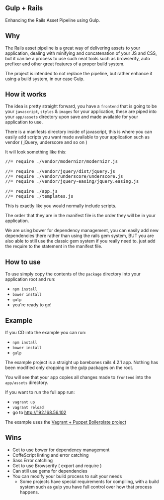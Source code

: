 ## Gulp + Rails
Enhancing the Rails Asset Pipeline using Gulp.

## Why
The Rails asset pipeline is a great way of delivering assets to your application, dealing with minifying and concatenation of your JS and CSS, but it can be a process to use such neat tools such as browserify, auto prefixer and other great features of a proper build system.

The project is intended to not replace the pipeline, but rather enhance it using a build system, in our case Gulp.

## How it works
The idea is pretty straight forward, you have a `frontend` that is going to be your `javascript`, `styles` & `images` for your application, these are piped into your `app/assets` directory upon save and made available for your application to use.

There is a manifests directory inside of javascript, this is where you can easily add scripts you want made available to your application such as vendor ( jQuery, underscore and so on )

It will look something like this:
<pre>
//= require ./vendor/modernizr/modernizr.js

//= require ./vendor/jquery/dist/jquery.js
//= require ./vendor/underscore/underscore.js
//= require ./vendor/jquery-easing/jquery.easing.js

//= require ./app.js
//= require ./templates.js
</pre>

This is exactly like you would normally include scripts.

The order that they are in the manifest file is the order they will be in your application.

We are using bower for dependency management, you can easily add new dependencies there rather than using the rails gem system, BUT you are also able to still use the classic gem system if you really need to. just add the require to the statement in the manifest file.

## How to use
To use simply copy the contents of the `package` directory into your application root and run:
 - `npm install`
 - `bower install`
 - `gulp`
 - you're ready to go!

## Example
If you CD into the example you can run:
 - `npm install`
 - `bower install`
 - `gulp`

The example project is a straight up barebones rails 4.2.1 app. Nothing has been modified only dropping in the gulp packages on the root.

You will see that your app copies all changes made to `frontend` into the `app/assets` directory.

If you want to run the full app run:
 - `vagrant up`
 - `vagrant reload`
 - go to http://192.168.56.102

The example uses the [Vagrant + Puppet Boilerplate project](https://github.com/DrewDahlman/vagrant-puppet-boilerplate)

## Wins
 - Get to use bower for dependency management
 - CoffeScript linting and error catching
 - Sass Error catching
 - Get to use Browserify ( export and require )
 - Can still use gems for dependencies
 - You can modify your build process to suit your needs
 	- Some projects have special requirements for compiling, with a build system such as gulp you have full control over how that process happens.
